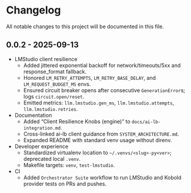 # Changelog

All notable changes to this project will be documented in this file.

## 0.0.2 - 2025-09-13

- LMStudio client resilience
  - Added jittered exponential backoff for network/timeouts/5xx and response_format fallback.
  - Honored `LM_RETRY_ATTEMPTS`, `LM_RETRY_BASE_DELAY`, and `LM_REQUEST_BUDGET_MS` envs.
  - Ensured circuit breaker opens after consecutive `GenerationError`s; logs `circuit.open/reset`.
  - Emitted metrics: `llm.lmstudio.gen_ms`, `llm.lmstudio.attempts`, `llm.lmstudio.retries`.
- Documentation
  - Added “Client Resilience Knobs (engine)” to `docs/ai-lb-integration.md`.
  - Cross-linked ai-lb client guidance from `SYSTEM_ARCHITECTURE.md`.
  - Expanded README with standard venv usage without direnv.
- Developer experience
  - Standardized virtualenv location to `~/.venvs/<slug>-py<ver>`; deprecated local `.venv`.
  - Makefile targets: `venv`, `test-lmstudio`.
- CI
  - Added `Orchestrator Suite` workflow to run LMStudio and Kobold provider tests on PRs and pushes.
